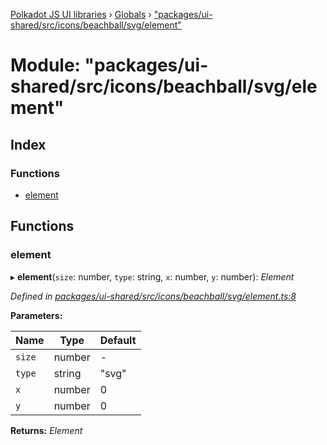[Polkadot JS UI libraries](../README.md) › [Globals](../globals.md) › ["packages/ui-shared/src/icons/beachball/svg/element"](_packages_ui_shared_src_icons_beachball_svg_element_.md)

# Module: "packages/ui-shared/src/icons/beachball/svg/element"

## Index

### Functions

* [element](_packages_ui_shared_src_icons_beachball_svg_element_.md#element)

## Functions

###  element

▸ **element**(`size`: number, `type`: string, `x`: number, `y`: number): *Element*

*Defined in [packages/ui-shared/src/icons/beachball/svg/element.ts:8](https://github.com/polkadot-js/ui/blob/0dcbdca/packages/ui-shared/src/icons/beachball/svg/element.ts#L8)*

**Parameters:**

Name | Type | Default |
------ | ------ | ------ |
`size` | number | - |
`type` | string | "svg" |
`x` | number | 0 |
`y` | number | 0 |

**Returns:** *Element*
